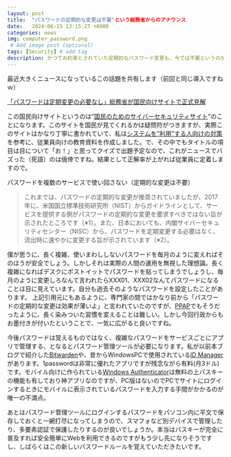 ```yaml
---
layout: post
title:  "パスワードの定期的な変更は不要"という総務省からのアナウンス
date:   2024-06-15 13:15:27 +0900
categories: news
img: computer_password.png
 # Add image post (optional)
tags: [Security] # add tag
description: かつてお約束とされていた定期的なパスワード変更も、今では不要というのが正しい考え方
---
```


最近大きくニュースになっているこの話題を共有します（前回と同じ導入ですねｗ）

[「パスワードは定期変更の必要なし」総務省が国民向けサイトで正式見解](https://internet.watch.impress.co.jp/docs/yajiuma/1594829.html)

この国民向けサイトというのは”[国民のためのサイバーセキュリティサイト](https://www.soumu.go.jp/main_sosiki/cybersecurity/kokumin/)”のことになります。このサイトを国民が見てくれるかは疑問符がつきますが、実際このサイトはかなり丁寧に書かれていて、私は[システムを“利用”する人向けの対策](https://www.soumu.go.jp/main_sosiki/cybersecurity/kokumin/security/business/staff/)を参考に、従業員向けの教育資料を作成しました。で、その中でもタイトルの項目は目について「お！」と思ってクイズで出題予定なので、これがニュースでバズった（死語）のは僥倖ですね。結果として正解率が上がれば従業員に定着しますので。

パスワードを複数のサービスで使い回さない（定期的な変更は不要）

>これまでは、パスワードの定期的な変更が推奨されていましたが、2017年に、米国国立標準技術研究所（NIST）からガイドラインとして、サービスを提供する側がパスワードの定期的な変更を要求すべきではない旨が示されたところです（※1）。また、日本においても、内閣サイバーセキュリティセンター（NISC）から、パスワードを定期変更する必要はなく、流出時に速やかに変更する旨が示されています（※2）。

僕が思うに、長く複雑、使いまわししないパスワードを毎月のように変えればそのほうが安全でしょう。しかしそれは実際の人間の運用を無視した理想論。長く複雑になればデスクにポストイットでパスワードを貼ってしまうでしょうし、毎月のように変更しろなんて言われたらXXX01、XXX02なんてパスワードになることは目に見えています。自分も過去そのようなパスワードを設定したことがあります。
上記引用元にもあるように、専門家の間ではかなり前から「パスワードの定期的な変更は効果が薄いよ」と言われていたのですが、[PPAP](https://www.gmo.jp/security/security-all/information-security/blog/ppap/)でもそうだったように、長く染みついた習慣を変えることは難しい。しかし今回行政からもお墨付きが付いたということで、一気に広がると良いですね。

今後パスワードは覚えるものではなく、複雑なパスワードをサービスごとにアプリで管理する、となるとパスワード管理ツールが必要になります。私が以前本ブログで紹介した[Bitwarden](https://bitwarden.com/ja-jp/)や、昔からWindowsPCで使用されている[ID Manager](http://www.woodensoldier.info/soft/idm.htm)があります。1passwordは非常に優れたアプリですが残念ながら有料(月3ドル)です。モバイル向けに作られている[Windows Authenticator](https://support.microsoft.com/ja-jp/account-billing/microsoft-authenticator-%E3%82%A2%E3%83%97%E3%83%AA%E3%81%AE%E4%BD%BF%E3%81%84%E6%96%B9-9783c865-0308-42fb-a519-8cf666fe0acc)は無料の上パスキーの機能も有しており神アプリなのですが、PC版はないのでPCでサイトにログインするときにモバイルに表示されているパスワードを入力する手間がかかるのが唯一の不満点。

あとはパスワード管理ツールにログインするパスワードをパソコン内に平文で保存しておくと一網打尽になってしまうので、スマフォなど別デバイスで管理したり、多要素認証で保護したりするのが良いでしょうか。本当はパスキーが完全に普及すれば安全簡単にWebを利用できるのですがもう少し先になりそうですし、しばらくはこの新しいパスワードルールを覚えていただきたいです。